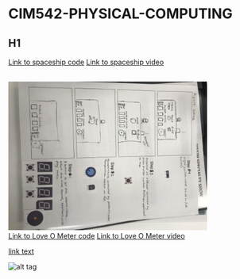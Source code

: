 # CIM542-PHYSICAL-COMPUTING

## H1

<a href = "/homework/spaceship_interface.ino">Link to spaceship code</a>
<a href = "https://vimeo.com/315934051">Link to spaceship video</a>

<br>
<img src = "/homework/prototype.jpg" width = "400">

<br>
<a href = "/homework/love_o_meter.ino">Link to Love O Meter code</a>
<a href = "https://vimeo.com/317182392">Link to Love O Meter video</a>
<!--- couldn't get good temp settings for some reason -->

[link text](url)

![alt tag](image_url)
